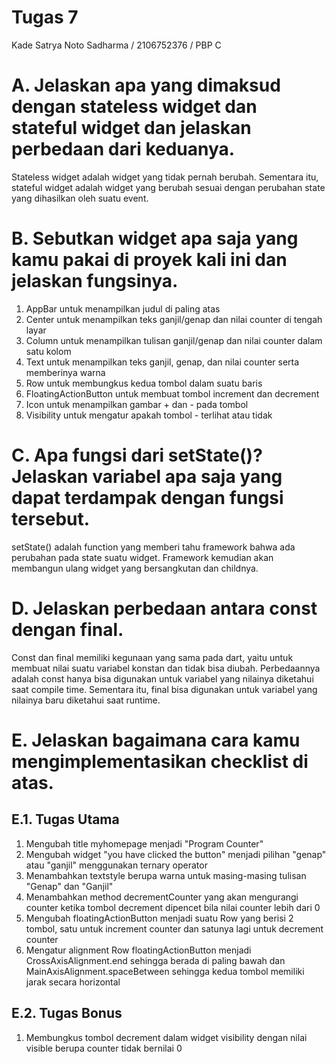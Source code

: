 # Tugas 7
Kade Satrya Noto Sadharma / 2106752376 / PBP C

# A. Jelaskan apa yang dimaksud dengan stateless widget dan stateful widget dan jelaskan perbedaan dari keduanya.
Stateless widget adalah widget yang tidak pernah berubah. Sementara itu, stateful widget adalah widget yang berubah sesuai dengan perubahan state yang dihasilkan oleh suatu event.

# B. Sebutkan widget apa saja yang kamu pakai di proyek kali ini dan jelaskan fungsinya.
1. AppBar untuk menampilkan judul di paling atas
2. Center untuk menampilkan teks ganjil/genap dan nilai counter di tengah layar
3. Column untuk menampilkan tulisan ganjil/genap dan nilai counter dalam satu kolom
4. Text untuk menampilkan teks ganjil, genap, dan nilai counter serta memberinya warna
5. Row untuk membungkus kedua tombol dalam suatu baris
6. FloatingActionButton untuk membuat tombol increment dan decrement
7. Icon untuk menampilkan gambar + dan - pada tombol
8. Visibility untuk mengatur apakah tombol - terlihat atau tidak

# C. Apa fungsi dari setState()? Jelaskan variabel apa saja yang dapat terdampak dengan fungsi tersebut.
setState() adalah function yang memberi tahu framework bahwa ada perubahan pada state suatu widget. Framework kemudian akan membangun ulang widget yang bersangkutan dan childnya.

# D. Jelaskan perbedaan antara const dengan final.
Const dan final memiliki kegunaan yang sama pada dart, yaitu untuk membuat nilai suatu variabel konstan dan tidak bisa diubah. Perbedaannya adalah const hanya bisa digunakan untuk variabel yang nilainya diketahui saat compile time. Sementara itu, final bisa digunakan untuk variabel yang nilainya baru diketahui saat runtime.

# E. Jelaskan bagaimana cara kamu mengimplementasikan checklist di atas.

## E.1. Tugas Utama

1. Mengubah title myhomepage menjadi "Program Counter"
2. Mengubah widget "you have clicked the button" menjadi pilihan "genap" atau "ganjil" menggunakan ternary operator
3. Menambahkan textstyle berupa warna untuk masing-masing tulisan "Genap" dan "Ganjil"
4. Menambahkan method decrementCounter yang akan mengurangi counter ketika tombol decrement dipencet bila nilai counter lebih dari 0
5. Mengubah floatingActionButton menjadi suatu Row yang berisi 2 tombol, satu untuk increment counter dan satunya lagi untuk decrement counter
6. Mengatur alignment Row floatingActionButton menjadi CrossAxisAlignment.end sehingga berada di paling bawah dan MainAxisAlignment.spaceBetween sehingga kedua tombol memiliki jarak secara horizontal

## E.2. Tugas Bonus
1. Membungkus tombol decrement dalam widget visibility dengan nilai visible berupa counter tidak bernilai 0